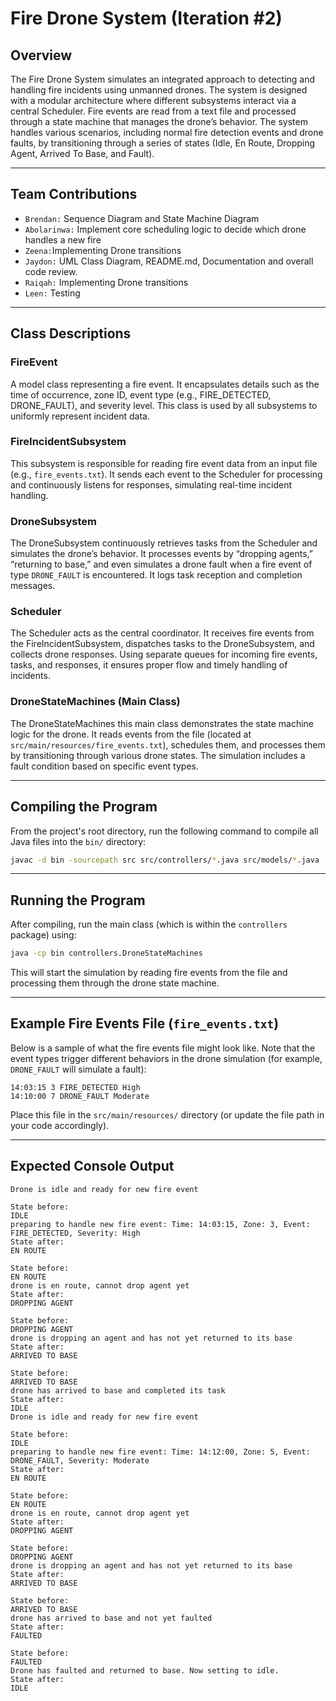# Fire Drone System (Iteration #2)

## Overview

The Fire Drone System simulates an integrated approach to detecting 
and handling fire incidents using unmanned drones. The system is designed 
with a modular architecture where different subsystems interact via a 
central Scheduler. Fire events are read from a text file and processed 
through a state machine that manages the drone’s behavior. The system 
handles various scenarios, including normal fire detection events and drone 
faults, by transitioning through a series of states (Idle, En Route, Dropping Agent, 
Arrived To Base, and Fault).

---

## Team Contributions

- `Brendan:` Sequence Diagram and State Machine Diagram
- `Abolarinwa:` Implement core scheduling logic to decide which drone handles a new fire
- `Zeena:`Implementing Drone transitions
- `Jaydon:` UML Class Diagram, README.md, Documentation and overall code review.
- `Raiqah:` Implementing Drone transitions
- `Leen:` Testing

---

## Class Descriptions

### FireEvent
A model class representing a fire event. It encapsulates details such as the time of occurrence, zone ID, event type (e.g., FIRE_DETECTED, DRONE_FAULT), and severity level. This class is used by all subsystems to uniformly represent incident data.

### FireIncidentSubsystem
This subsystem is responsible for reading fire event data from an input file (e.g., `fire_events.txt`). It sends each event to the Scheduler for processing and continuously listens for responses, simulating real-time incident handling.

### DroneSubsystem
The DroneSubsystem continuously retrieves tasks from the Scheduler and simulates the drone’s behavior. It processes events by “dropping agents,” “returning to base,” and even simulates a drone fault when a fire event of type `DRONE_FAULT` is encountered. It logs task reception and completion messages.

### Scheduler
The Scheduler acts as the central coordinator. It receives fire events from the FireIncidentSubsystem, dispatches tasks to the DroneSubsystem, and collects drone responses. Using separate queues for incoming fire events, tasks, and responses, it ensures proper flow and timely handling of incidents.

### DroneStateMachines (Main Class)
The DroneStateMachines this main class demonstrates the state machine logic for the drone. It reads events from the file (located at `src/main/resources/fire_events.txt`), schedules them, and processes them by transitioning through various drone states. The simulation includes a fault condition based on specific event types.

---

## Compiling the Program

From the project's root directory, run the following command to compile all Java files into the `bin/` directory:

```sh
javac -d bin -sourcepath src src/controllers/*.java src/models/*.java
```

---

## Running the Program

After compiling, run the main class (which is within the `controllers` package) using:

```sh
java -cp bin controllers.DroneStateMachines
```

This will start the simulation by reading fire events from the file and processing them through the drone state machine.

---

## Example Fire Events File (`fire_events.txt`)

Below is a sample of what the fire events file might look like. Note that the event types trigger different behaviors in the drone simulation (for example, `DRONE_FAULT` will simulate a fault):

```
14:03:15 3 FIRE_DETECTED High
14:10:00 7 DRONE_FAULT Moderate
```

Place this file in the `src/main/resources/` directory (or update the file path in your code accordingly).

---

## Expected Console Output
```
Drone is idle and ready for new fire event

State before: 
IDLE
preparing to handle new fire event: Time: 14:03:15, Zone: 3, Event: FIRE_DETECTED, Severity: High
State after: 
EN ROUTE

State before: 
EN ROUTE
drone is en route, cannot drop agent yet
State after: 
DROPPING AGENT

State before: 
DROPPING AGENT
drone is dropping an agent and has not yet returned to its base
State after: 
ARRIVED TO BASE

State before: 
ARRIVED TO BASE
drone has arrived to base and completed its task
State after: 
IDLE
Drone is idle and ready for new fire event

State before: 
IDLE
preparing to handle new fire event: Time: 14:12:00, Zone: 5, Event: DRONE_FAULT, Severity: Moderate
State after: 
EN ROUTE

State before: 
EN ROUTE
drone is en route, cannot drop agent yet
State after: 
DROPPING AGENT

State before: 
DROPPING AGENT
drone is dropping an agent and has not yet returned to its base
State after: 
ARRIVED TO BASE

State before: 
ARRIVED TO BASE
drone has arrived to base and not yet faulted
State after: 
FAULTED

State before: 
FAULTED
Drone has faulted and returned to base. Now setting to idle.
State after: 
IDLE
```